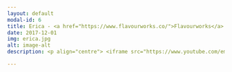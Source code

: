 ```yaml
---
layout: default
modal-id: 6
title: Erica - <a href="https://www.flavourworks.co/">Flavourworks</a>
date: 2017-12-01
img: erica.jpg
alt: image-alt
description: <p align="centre"> <iframe src="https://www.youtube.com/embed/-61v6qIsJyo?rel=0" frameborder="0" allow="autoplay; encrypted-media" allowfullscreen></iframe> </p>  <p align="left"> <br/> <br/> I worked with Flavourworks as an engine and tools engineer on Erica, an upcoming interactive live-action game for PS4. <br/> <br/> I was responsible for core engine features (openFrameworks/C++); 3D GUI framework, interactive video scrubbing, dynamic DOF Gaussian blur shaders, Lua integration, profiling and optimisation. <br/> <br/> I also led the development of GUI editor tool (Qt/C++), for use by film directors, editors and game designers to rapidly create branching interactive experiences. </p> 

---
```

